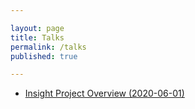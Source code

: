 ```yaml
---

layout: page
title: Talks
permalink: /talks
published: true

---
```


* [Insight Project Overview (2020-06-01)](slides/insight-ds-gke.html)
